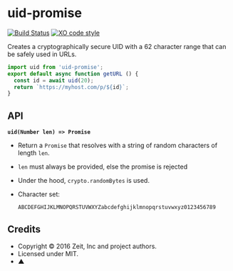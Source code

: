 # uid-promise

[![Build Status](https://travis-ci.org/zeit/uid-promise.svg?branch=master)](https://travis-ci.org/zeit/uid-promise)
[![XO code style](https://img.shields.io/badge/code_style-XO-5ed9c7.svg)](https://github.com/sindresorhus/xo)


Creates a cryptographically secure UID with a 62 character range that
can be safely used in URLs.


```js
import uid from 'uid-promise';
export default async function getURL () {
  const id = await uid(20);
  return `https://myhost.com/p/${id}`;
}
```

## API

**`uid(Number len) => Promise`**

- Return a `Promise` that resolves with a string of random characters
of length `len`.
- `len` must always be provided, else the promise is rejected
- Under the hood, `crypto.randomBytes` is used.
- Character set:

  ```
  ABCDEFGHIJKLMNOPQRSTUVWXYZabcdefghijklmnopqrstuvwxyz0123456789
  ```

## Credits

- Copyright © 2016 Zeit, Inc and project authors.
- Licensed under MIT.
- ▲
